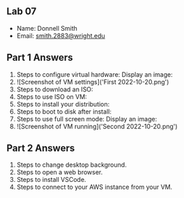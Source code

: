 ## Lab 07

- Name: Donnell Smith
- Email: smith.2883@wright.edu

## Part 1 Answers

1. Steps to configure virtual hardware:
	Display an image:
2. ![Screenshot of VM settings]('First 2022-10-20.png')
3. Steps to download an ISO:
4. Steps to use ISO on VM:
5. Steps to install your distribution:
6. Steps to boot to disk after install:
7. Steps to use full screen mode:
	Display an image:
8. ![Screenshot of VM running]('Second 2022-10-20.png')

## Part 2 Answers

1. Steps to change desktop background.
2. Steps to open a web browser.
3. Steps to install VSCode.
4. Steps to connect to your AWS instance from your VM.
